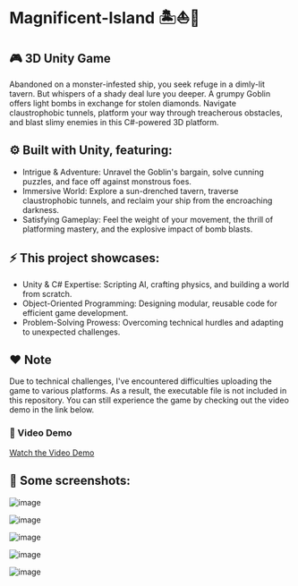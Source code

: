 # Magnificent-Island 🏝️⛵💎
## 🎮 3D Unity Game 
Abandoned on a monster-infested ship, you seek refuge in a dimly-lit tavern. But whispers of a shady deal lure you deeper. A grumpy Goblin offers light bombs in exchange for stolen diamonds. Navigate claustrophobic tunnels, platform your way through treacherous obstacles, and blast slimy enemies in this C#-powered 3D platform.

## ⚙️ Built with Unity, featuring:
- Intrigue & Adventure: Unravel the Goblin's bargain, solve cunning puzzles, and face off against monstrous foes.
- Immersive World: Explore a sun-drenched tavern, traverse claustrophobic tunnels, and reclaim your ship from the encroaching darkness.
- Satisfying Gameplay: Feel the weight of your movement, the thrill of platforming mastery, and the explosive impact of bomb blasts.

## ⚡ This project showcases:
- Unity & C# Expertise: Scripting AI, crafting physics, and building a world from scratch.
- Object-Oriented Programming: Designing modular, reusable code for efficient game development.
- Problem-Solving Prowess: Overcoming technical hurdles and adapting to unexpected challenges.

## ❤️ Note
Due to technical challenges, I've encountered difficulties uploading the game to various platforms. As a result, the executable file is not included in this repository. You can still experience the game by checking out the video demo in the link below.

### 🎥 Video Demo
[Watch the Video Demo](https://www.youtube.com/watch?v=STQJmP5GCM4)  

## 📸 Some screenshots:
![image](https://github.com/ZNicoleZ/Magnificent-Island/assets/80704425/8c05b978-5770-42a0-9476-371b954fcc39)

![image](https://github.com/ZNicoleZ/Magnificent-Island/assets/80704425/e375d8a7-2149-4f11-bfcb-298b58e7b001)

![image](https://github.com/ZNicoleZ/Magnificent-Island/assets/80704425/35e01906-4bdd-415c-bc56-ec7279d70111)

![image](https://github.com/ZNicoleZ/Magnificent-Island/assets/80704425/41de8284-d6df-4f32-9e86-4aab981851f6)

![image](https://github.com/ZNicoleZ/Magnificent-Island/assets/80704425/e00b6895-9487-4acd-9d27-07d5f3d701bb)

